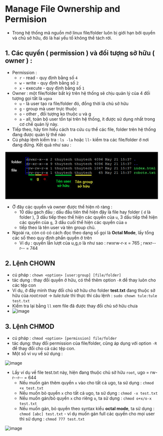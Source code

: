 # Manage File Ownership and Permision 
- Trong hệ thống mã nguồn mở linux file/folder luôn bị giới hạn bởi quyền và chủ sở hữu, đó là hai yếu tố không thể tách rời.

## 1. Các quyền ( permission ) và đối tượng sở hữu ( owner ) : 
- Permission : 
	- `r` - read - quy định bằng số `4`
	- `w` - write - quy định bằng số `2`
	- `x` - execute - quy định bằng số `1`
- Owner : một file/folder bất kỳ trên hệ thống sẽ chịu quản lý của 4 đối tượng gọi tắt là `ugoa`
	- `u` - là user tạo ra file/folder đó, đồng thời là chủ sở hữu
	- `g` - group mà user trực thuộc
	- `o` - other , đối tượng ko thuộc u và g
	- `a` - all, toàn bộ user tồn tại trên hệ thống, ít được sử dụng nhất trong cơ chế quản lý này.
- Tiếp theo, hãy tìm hiểu cách tra cứu cụ thể các file, folder trên hệ thống đang được quản lý thế nào
- Cú pháp lệnh kiểm tra : `ls -la` hoặc `ll`- kiểm tra các file/folder ở nơi đang đứng. Kết quả như sau : 

 <img src="https://github.com/tulha161/linux/blob/main/images/14.1.png">

- Ở đây các quyền và owner được thể hiện rõ ràng : 
	- 10 dấu gạch đầu : dấu đầu tiên thể hiện đây là file hay folder ( `d` là folder ), 3 dấu tiếp theo thể hiện các quyền của `u`, 3 dấu tiếp thể hiện các quyền của `g`, 3 dấu cuối thể hiện các quyền của `o` 
	- tiếp theo là tên user và tên group chủ.
- Ngoài ra, còn có có cách đọc theo dạng số gọi là **Octal Mode**, lấy tổng các số theo quy định phần quyền ở trên
	- Ví dụ : quyền lần lượt của u,g,o là như sao : rwxrw-r-x = 765 ; rwxr--r-- = 744

## 2. Lệnh CHOWN 
- cú pháp : `chown <option> [user:group] [file/folder]`
- tác dụng : thay đổi quyền ở hữu, có thể thêm option `-R` để thay luôn cho các tệp con
- Ví dụ, ở đây mình thay đổi chủ sỡ hữu cho folder **test.txt** đang thuộc sở hữu của *root:root* -> *tule:tule* thì thực thi câu lệnh : `sudo chown tule:tule test.txt`
- Kiểm tra lại bằng `ll` xem file đã được thay đổi chủ sở hữu chưa 
- ![image](https://user-images.githubusercontent.com/88284121/198928819-e32a4b30-4f42-469f-b7bc-9a9b0832c82d.png)
## 3. Lệnh CHMOD
- cú pháp : `chmod <option> [permission] file/folder`
- tác dụng: thay đổi permission của file/folder, cũng áp dụng với option `-R` để thay đổi cho cả các tệp con.
- Một số ví vụ vể sử dụng : 

 ![image](https://user-images.githubusercontent.com/88284121/198928946-bb7d6ac1-f87f-47cf-913b-d335c30923de.png)

- Lấy ví dụ về file test.txt này, hiện đang thuộc chủ sở hữu `root`, ugo = rw-r--r-- = 644
	- Nếu muốn gán thêm quyền `x` vào cho tất cả ugo, ta sử dụng : `chmod +x test.txt`
	- Nếu muốn bỏ quyền `x` cho tất cả ugo, ta sử dụng : `chmod -x test.txt`
	- Nếu muốn gán/bỏ quyền `x` cho riêng `o`, ta sử dụng : `chmod o+x/o-x test.txt`
	- Nếu muốn gán, bỏ quyền theo syntax kiểu **octal mode**, ta sử dụng : `chmod [abc] test.txt`  - ví dụ muốn gán full các quyền cho mọi user thì sử dụng : `chmod 777 test.txt`
 
 ![image](https://user-images.githubusercontent.com/88284121/198929169-1d933719-bd89-4c4b-b4f4-5cd9a4ea4cdc.png)

